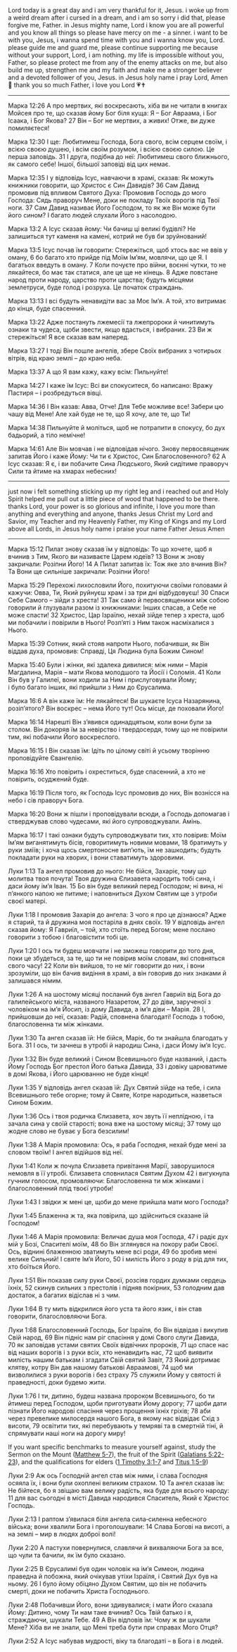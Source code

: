 Lord today is a great day and i am very thankful for it, Jesus. i woke up from a weird dream after i cursed in a dream, and i am so sorry i did that, please forgive me, Father. in Jesus mighty name, Lord i know you are all powerful and you know all things so please have mercy on me - a sinner. i want to be with you, Jesus, i wanna spend time with you and i wanna know you, Lord. please guide me and guard me, please continue supporting me because without your support, Lord, i am nothing. my life is impossible without you, Father, so please protect me from any of the enemy attacks on me, but also build me up, strengthen me and my faith and make me a stronger believer and a devoted follower of you, Jesus. in Jesus holy name i pray Lord, Amen 🙏 thank you so much Father, i love you Lord 💗✝️

---

Марка 12:26 А про мертвих, які воскресають, хіба ви не читали в книгах Мойсея про те, що сказав йому Бог біля куща: Я – Бог Авраама, і Бог Ісаака, і Бог Якова? 27 Він – Бог не мертвих, а живих! Отже, ви дуже помиляєтеся! 

Марка 12:30 І ще: Любитимеш Господа, Бога свого, всім серцем своїм, і всією своєю душею, і всім своїм розумом, і всією своєю силою. Це перша заповідь. 31 І друга, подібна до неї: Любитимеш свого ближнього, як самого себе! Іншої, більшої заповіді від цих немає.

Марка 12:35 І у відповідь Ісус, навчаючи в храмі, сказав: Як можуть книжники говорити, що Христос є Син Давидів? 36 Сам Давид промовив під впливом Святого Духа: Промовив Господь до мого Господа: Сядь праворуч Мене, доки не покладу Твоїх ворогів під Твої ноги. 37 Сам Давид називає Його Господом, то як же Він може бути його сином? І багато людей слухали Його з насолодою.

Марка 13:2 А Ісус сказав йому: Чи бачиш ці великі будівлі? Не залишиться тут каменя на камені, котрий не був би зруйнований!

Марка 13:5 Ісус почав їм говорити: Стережіться, щоб хтось вас не ввів у оману, 6 бо багато хто прийде під Моїм Ім’ям, мовлячи, що це Я. І багатьох введуть в оману. 7 Коли почуєте про війни, воєнні чутки, то не лякайтеся, бо має так статися, але це ще не кінець. 8 Адже повстане народ проти народу, царство проти царства; будуть місцями землетруси, буде голод і розруха. Це початок страждань.

Марка 13:13 І всі будуть ненавидіти вас за Моє Ім’я. А той, хто витримає до кінця, буде спасенний.

Марка 13:22 Адже постануть лжемесії та лжепророки й чинитимуть ознаки та чудеса, щоби звести, якщо вдасться, і вибраних. 23 Ви ж стережіться! Я все сказав вам наперед.

Марка 13:27 І тоді Він пошле ангелів, збере Своїх вибраних з чотирьох вітрів, від краю землі – до краю неба.

Марка 13:37 А що Я вам кажу, кажу всім: Пильнуйте!

Марка 14:27 І каже їм Ісус: Всі ви спокуситеся, бо написано: Вражу Пастиря – і розбредуться вівці.

Марка 14:36 І Він казав: Авва, Отче! Для Тебе можливе все! Забери цю чашу від Мене! Але хай буде не те, що Я хочу, але те, що Ти!

Марка 14:38 Пильнуйте й моліться, щоб не потрапити в спокусу, бо дух бадьорий, а тіло немічне!

Марка 14:61 Але Він мовчав і не відповідав нічого. Знову первосвященик запитав Його і каже Йому: Чи ти є Христос, Син Благословенного? 62 А Ісус сказав: Я є, і ви побачите Сина Людського, Який сидітиме праворуч Сили та йтиме на хмарах небесних!

---

just now i felt something sticking up my right leg and i reached out and Holy Spirit helped me pull out a little piece of wood that happened to be there. thanks Lord, your power is so glorious and infinite, i love you more than anything and everything and anyone, thanks Jesus Christ my Lord and Savior, my Teacher and my Heavenly Father, my King of Kings and my Lord above all Lords, in Jesus holy name i praise your name Father Jesus Amen

---

Марка 15:12 Пилат знову сказав їм у відповідь: То що хочете, щоб я вчинив з Тим, Якого ви називаєте Царем юдеїв? 13 Вони ж знову закричали: Розіпни Його! 14 А Пилат запитав їх: Тож яке зло вчинив Він? Та Вони ще сильніше закричали: Розіпни Його!

Марка 15:29 Перехожі лихословили Його, похитуючи своїми головами й кажучи: Овва, Ти, Який руйнуєш храм і за три дні відбудовуєш! 30 Спаси Себе Самого – зійди з хреста! 31 Так само й первосвященики між собою говорили й глузували разом із книжниками: Інших спасав, а Себе не може спасти! 32 Христос, Цар Ізраїлю, нехай зійде тепер з хреста, щоб ми побачили і повірили в Нього! Розп’яті з Ним також насміхалися з Нього.

Марка 15:39 Сотник, який стояв напроти Нього, побачивши, як Він віддав духа, промовив: Справді, Ця Людина була Божим Сином!

Марка 15:40 Були і жінки, які здалека дивилися: між ними – Марія Магдалина, Марія – мати Якова молодшого та Йосії і Соломія. 41 Коли Він був у Галилеї, вони ходили за Ним і прислуговували Йому; і було багато інших, які прийшли з Ним до Єрусалима.

Марка 16:6 А він каже їм: Не лякайтеся! Ви шукаєте Ісуса Назарянина, розіп’ятого? Він воскрес – нема Його тут! Ось місце, де поховали Його!

Марка 16:14 Нарешті Він з’явився одинадцятьом, коли вони були за столом. Він докоряв їм за невірство і твердосердя, тому що не повірили тим, які побачили Його воскреслого.

Марка 16:15 І Він сказав їм: Ідіть по цілому світі й усьому творінню проповідуйте Євангелію.

Марка 16:16 Хто повірить і охреститься, буде спасенний, а хто не повірить, осуджений буде.

Марка 16:19 Після того, як Господь Ісус промовив до них, Він вознісся на небо і сів праворуч Бога.

Марка 16:20 Вони ж пішли і проповідували всюди, а Господь допомагав і стверджував слово чудесами, які його супроводжували. Амінь.

Марка 16:17 І такі ознаки будуть супроводжувати тих, хто повірив: Моїм Ім’ям виганятимуть бісів, говоритимуть новими мовами, 18 братимуть у руки зміїв; і хоча щось смертоносне вип’ють, їм не зашкодить; будуть покладати руки на хворих, і вони ставатимуть здоровими.

Луки 1:13 Та ангел промовив до нього: Не бійся, Захаріє, тому що молитва твоя почута! Твоя дружина Єлизавета народить тобі сина, і даси йому ім’я Іван. 15 Бо він буде великий перед Господом; ні вина, ні п’янкого напою не питиме; і наповниться Духом Святим ще з утроби своєї матері.

Луки 1:18 І промовив Захарія до ангела: З чого я про це дізнаюся? Адже я старий, та й дружина моя постаріла в днях своїх. 19 У відповідь ангел сказав йому: Я Гавриїл, – той, хто стоїть перед Богом; мене послано говорити з тобою і благовістити тобі це.

Луки 1:20 І ось ти будеш мовчати і не зможеш говорити до того дня, поки це збудеться, за те, що ти не повірив моїм словам, які сповняться свого часу! 22 Коли він вийшов, то не міг говорити до них, і вони зрозуміли, що він бачив видіння в храмі, а він говорив до них знаками й залишався німим.

Луки 1:26 А на шостому місяці посланий був ангел Гавриїл від Бога до галилейського міста, названого Назаретом, 27 до діви, зарученої з чоловіком на ім’я Йосип, із дому Давида, а ім’я діви – Марія. 28 І, прийшовши до неї, сказав: Радій, сповнена благодаті! Господь з тобою, благословенна ти між жінками.

Луки 1:30 Та ангел сказав їй: Не бійся, Маріє, бо ти знайшла благодать у Бога. 31 І ось, ти зачнеш в утробі й народиш Сина, і даси Йому ім’я Ісус.

Луки 1:32 Він буде великий і Сином Всевишнього буде названий, і дасть Йому Господь Бог престол Його батька Давида, 33 і довіку царюватиме в домі Якова, і Його царюванню не буде кінця!

Луки 1:35 У відповідь ангел сказав їй: Дух Святий зійде на тебе, і сила Всевишнього тебе огорне; тому й Святе, Котре народиться, назветься Сином Божим.

Луки 1:36 Ось і твоя родичка Єлизавета, хоч звуть її неплідною, і та зачала сина у своїй старості; вона вже на шостому місяці; 37 тому що жодне слово не буває у Бога безсилим!

Луки 1:38 А Марія промовила: Ось, я раба Господня, нехай буде мені за словом твоїм! І ангел відійшов від неї.

Луки 1:41 Коли ж почула Єлизавета привітання Марії, заворушилося немовля в її утробі. Єлизавета сповнилася Святим Духом 42 і вигукнула гучним голосом, промовляючи: Благословенна ти між жінками і благословенний плід твоєї утроби!

Луки 1:43 І звідки ж мені це, щоби до мене прийшла мати мого Господа?

Луки 1:45 Блаженна ж та, яка повірила, що здійсниться сказане їй Господом!

Луки 1:46 А Марія промовила: Величає душа моя Господа, 47 і радіє дух мій у Бозі, Спасителі моїм, 48 бо Він зглянувся на покору раби Своєї. Ось, віднині блаженною зватимуть мене всі роди, 49 бо зробив мені велике Сильний! І святе Ім’я Його, 50 і милість Його з роду в рід для тих, хто боїться Його.

Луки 1:51 Він показав силу руки Своєї, розсіяв гордих думками сердець їхніх, 52 скинув сильних з престолів і підняв покірних, 53 голодним дав достаток, а багатих відіслав ні з чим.

Луки 1:64 В ту мить відкрилися його уста та його язик, і він став говорити, благословляючи Бога.

Луки 1:68 Благословенний Господь, Бог Ізраїля, бо Він відвідав і викупив Свій народ, 69 Він підніс нам ріг спасіння у домі Свого слуги Давида, 70 як заповідав устами святих Своїх відвічних пророків, 71 що спасе нас від наших ворогів і з руки всіх, хто ненавидить нас, 72 щоб виявити милість нашим батькам і згадати Свій святий Завіт, 73 Який дотримає клятву, котру Він дав нашому батькові Авраамові, 74 щоб ми визволилися з руки ворогів і без страху 75 служили Йому у святості й праведності, доки будемо жити.

Луки 1:76 І ти, дитино, будеш названа пророком Всевишнього, бо ти йтимеш перед Господом, щоби приготувати Йому дорогу; 77 щоби дати пізнати Його народові спасіння через прощення їхніх гріхів; 78 аби через превелике милосердя нашого Бога, в якому нас відвідає Схід з висоти, 79 освітити тих, які перебувають у темряві та в смертній тіні, й спрямувати наші ноги на дорогу миру!

If you want specific benchmarks to measure yourself against, study the Sermon on the Mount ([Matthew 5-7](https://www.biblegateway.com/passage/?search=Matthew%205-7&version=NASB,NIV,MSG)), the fruit of the Spirit ([Galatians 5:22-23](https://www.biblegateway.com/passage/?search=Galatians%205%3A22-23&version=NASB,NIV,MSG)), and the qualifications for elders ([1 Timothy 3:1-7](https://www.biblegateway.com/passage/?search=1%20Timothy%203%3A1-7&version=NASB,NIV,MSG) and [Titus 1:5-9](https://www.biblegateway.com/passage/?search=Titus%201%3A5-9&version=NASB,NIV,MSG))

Луки 2:9 Аж ось Господній ангел став між ними, і слава Господня осяяла їх, і вони були охоплені великим страхом. 10 Та ангел сказав їм: Не бійтеся, бо я звіщаю вам велику радість, яка буде для всього народу: 11 для вас сьогодні в місті Давида народився Спаситель, Який є Христос Господь.

Луки 2:13 І раптом з’явилася біля ангела сила‑силенна небесного війська; вони хвалили Бога і проголошували: 14 Слава Богові на висоті, а на землі – мир в людях доброї волі!

Луки 2:20 А пастухи повернулися, славлячи й вихваляючи Бога за все, що чули та бачили, як їм було сказано.

Луки 2:25 В Єрусалимі був один чоловік на ім’я Симеон, людина праведна й побожна, який очікував утіхи Ізраїля, і Святий Дух був на ньому. 26 І було йому обіцяно Духом Святим, що він не побачить смерті, доки не побачить Христа Господнього.

Луки 2:48 Побачивши Його, вони здивувалися; і мати Його сказала Йому: Дитино, чому Ти нам таке вчинив? Ось Твій батько і я, страждаючи, шукали Тебе. 49 А Він відповів їм: Чому ж ви шукали Мене? Хіба ви не знали, що Мені треба бути при справах Мого Отця?

Луки 2:52 А Ісус набував мудрості, віку та благодаті – в Бога і в людей.

